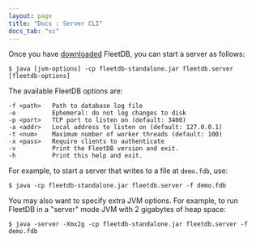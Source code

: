 ```yaml
---
layout: page
title: "Docs : Server CLI"
docs_tab: "sc"
---
```


Once you have [downloaded](/docs/introduction.html) FleetDB, you can start a server as follows:

    $ java [jvm-options] -cp fleetdb-standalone.jar fleetdb.server [fleetdb-options]

The available FleetDB options are:

    -f <path>   Path to database log file                                          
    -e          Ephemeral: do not log changes to disk                              
    -p <port>   TCP port to listen on (default: 3400)                              
    -a <addr>   Local address to listen on (default: 127.0.0.1)                    
    -t <num>    Maximum number of worker threads (default: 100)  
    -x <pass>   Require clients to authenticate                  
    -v          Print the FleetDB version and exit.
    -h          Print this help and exit.

For example, to start a server that writes to a file at `demo.fdb`, use:

    $ java -cp fleetdb-standalone.jar fleetdb.server -f demo.fdb

You may also want to specify extra JVM options. For example, to run FleetDB in a "server" mode JVM with 2 gigabytes of heap space:
    
    $ java -server -Xmx2g -cp fleetdb-standalone.jar fleetdb.server -f demo.fdb
